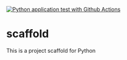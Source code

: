 [![Python application test with Github Actions](https://github.com/tekemehmet/scaffold/actions/workflows/main.yml/badge.svg)](https://github.com/tekemehmet/scaffold/actions/workflows/main.yml)

# scaffold
This is a project scaffold for Python 
